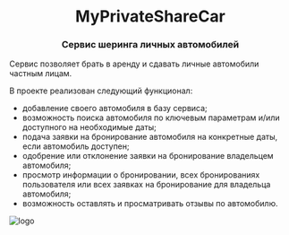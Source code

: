 <h1 align="center">MyPrivateShareCar</a> 

<h3 align="center">Сервис шеринга личных автомобилей</h3>

Сервис позволяет брать в аренду и сдавать личные автомобили частным лицам.

В проекте реализован следующий функционал:
- добавление своего автомобиля в базу сервиса;
- возможность поиска автомобиля по ключевым параметрам и/или доступного на необходимые даты;
- подача заявки на бронирование автомобиля на конкретные даты, если автомобиль доступен;
- одобрение или отклонение заявки на бронирование владельцем автомобиля;
- просмотр информации о бронировании, всех бронированиях пользователя или всех заявках на бронирование для владельца автомобиля;
- возможность оставлять и просматривать отзывы по автомобилю.

<img src="https://imageup.ru/img259/4724274/myprivatesharecar.jpg" alt="logo">
